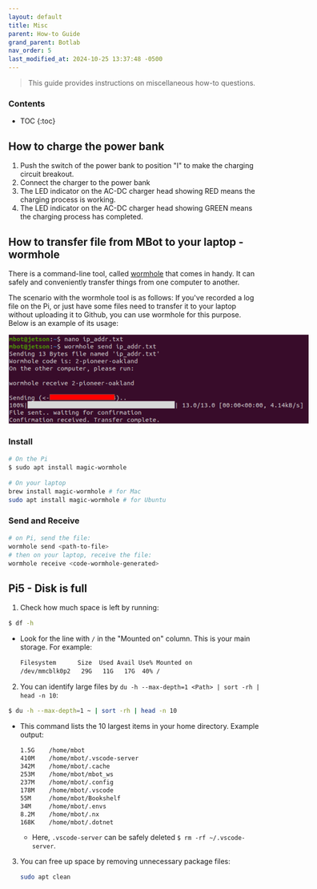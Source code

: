 ```yaml
---
layout: default
title: Misc
parent: How-to Guide
grand_parent: Botlab
nav_order: 5
last_modified_at: 2024-10-25 13:37:48 -0500
---
```


> This guide provides instructions on miscellaneous how-to questions.

### Contents
* TOC
{:toc}

## How to charge the power bank
1. Push the switch of the power bank to position "I" to make the charging circuit breakout.
2. Connect the charger to the power bank
3. The LED indicator on the AC-DC charger head showing RED means the charging process is working.
4. The LED indicator on the AC-DC charger head showing GREEN means the charging process has completed.

## How to transfer file from MBot to your laptop - wormhole

There is a command-line tool, called [wormhole](https://magic-wormhole.readthedocs.io/en/latest/welcome.html) that comes in handy. It can safely and conveniently transfer things from one computer to another.

The scenario with the wormhole tool is as follows: If you've recorded a log file on the Pi, or just have some files need to transfer it to your laptop without uploading it to Github, you can use wormhole for this purpose. Below is an example of its usage:

<a class="image-link" href="/assets/images/botlab/how-to/wormhole-tool.png">
<img src="/assets/images/botlab/how-to/wormhole-tool.png" alt=" " style="max-width:600px;"/>
</a>

### Install
```bash
# On the Pi
$ sudo apt install magic-wormhole
```
```bash
# On your laptop
brew install magic-wormhole # for Mac
sudo apt install magic-wormhole # for Ubuntu
```
### Send and Receive
```bash
# on Pi, send the file:
wormhole send <path-to-file>
# then on your laptop, receive the file:
wormhole receive <code-wormhole-generated>
```

## Pi5 - Disk is full
1. Check how much space is left by running:
```bash
$ df -h
```
- Look for the line with `/` in the "Mounted on" column. This is your main storage. For example:
    ```bash
    Filesystem      Size  Used Avail Use% Mounted on
    /dev/mmcblk0p2   29G   11G   17G  40% /
    ```

2. You can identify large files by `du -h --max-depth=1 <Path> | sort -rh | head -n 10`:
```bash
$ du -h --max-depth=1 ~ | sort -rh | head -n 10
```
- This command lists the 10 largest items in your home directory. Example output:
    ```
    1.5G    /home/mbot
    410M    /home/mbot/.vscode-server
    342M    /home/mbot/.cache
    253M    /home/mbot/mbot_ws
    237M    /home/mbot/.config
    178M    /home/mbot/.vscode
    55M     /home/mbot/Bookshelf
    34M     /home/mbot/.envs
    8.2M    /home/mbot/.nx
    168K    /home/mbot/.dotnet
    ```
    - Here, `.vscode-server` can be safely deleted `$ rm -rf ~/.vscode-server`.
3. You can free up space by removing unnecessary package files:
    ```bash
    sudo apt clean
    ```

